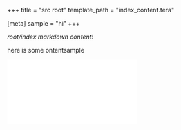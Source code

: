 +++
title = "src root"
template_path = "index_content.tera"

[meta]
sample = "hi"
+++

*root/index markdown content!*

here is some ontentsample

![link](sample.txt)